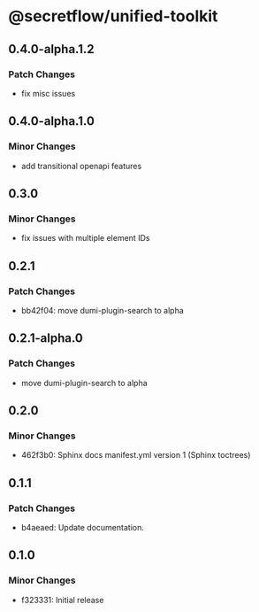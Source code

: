 # @secretflow/unified-toolkit

## 0.4.0-alpha.1.2

### Patch Changes

- fix misc issues

## 0.4.0-alpha.1.0

### Minor Changes

- add transitional openapi features

## 0.3.0

### Minor Changes

- fix issues with multiple element IDs

## 0.2.1

### Patch Changes

- bb42f04: move dumi-plugin-search to alpha

## 0.2.1-alpha.0

### Patch Changes

- move dumi-plugin-search to alpha

## 0.2.0

### Minor Changes

- 462f3b0: Sphinx docs manifest.yml version 1 (Sphinx toctrees)

## 0.1.1

### Patch Changes

- b4aeaed: Update documentation.

## 0.1.0

### Minor Changes

- f323331: Initial release
